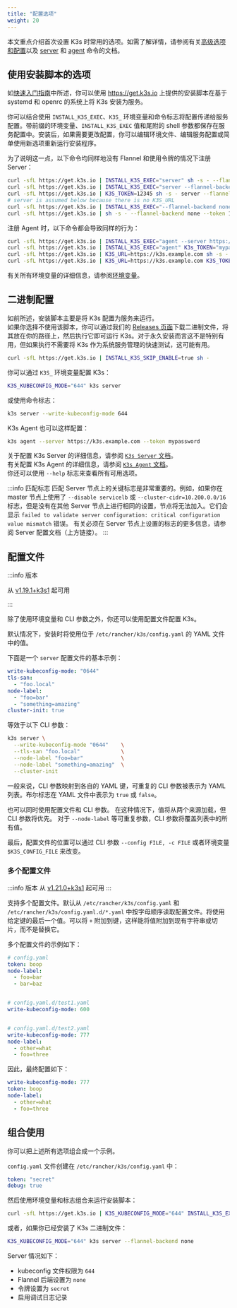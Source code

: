 ```yaml
---
title: "配置选项"
weight: 20
---
```


本文重点介绍首次设置 K3s 时常用的选项。如需了解详情，请参阅有关[高级选项和配置](../advanced/advanced.md)以及 [server](../cli/server.md) 和 [agent](../cli/agent.md) 命令的文档。

## 使用安装脚本的选项

如[快速入门指南](../quick-start/quick-start.md)中所述，你可以使用 https://get.k3s.io 上提供的安装脚本在基于 systemd 和 openrc 的系统上将 K3s 安装为服务。

你可以结合使用 `INSTALL_K3S_EXEC`、`K3S_` 环境变量和命令标志将配置传递给服务配置。带前缀的环境变量、`INSTALL_K3S_EXEC` 值和尾附的 shell 参数都保存在服务配置中。安装后，如果需要更改配置，你可以编辑环境文件、编辑服务配置或简单使用新选项重新运行安装程序。

为了说明这一点，以下命令均同样地没有 Flannel 和使用令牌的情况下注册 Server：

```bash
curl -sfL https://get.k3s.io | INSTALL_K3S_EXEC="server" sh -s - --flannel-backend none --token 12345
curl -sfL https://get.k3s.io | INSTALL_K3S_EXEC="server --flannel-backend none" K3S_TOKEN=12345 sh -s -
curl -sfL https://get.k3s.io | K3S_TOKEN=12345 sh -s - server --flannel-backend none
# server is assumed below because there is no K3S_URL
curl -sfL https://get.k3s.io | INSTALL_K3S_EXEC="--flannel-backend none --token 12345" sh -s -
curl -sfL https://get.k3s.io | sh -s - --flannel-backend none --token 12345
```

注册 Agent 时，以下命令都会导致同样的行为：

```bash
curl -sfL https://get.k3s.io | INSTALL_K3S_EXEC="agent --server https://k3s.example.com --token mypassword" sh -s -
curl -sfL https://get.k3s.io | INSTALL_K3S_EXEC="agent" K3s_TOKEN="mypassword" sh -s - --server https://k3s.example.com
curl -sfL https://get.k3s.io | K3S_URL=https://k3s.example.com sh -s - agent --token mypassword
curl -sfL https://get.k3s.io | K3S_URL=https://k3s.example.com K3S_TOKEN=mypassword sh -s - # agent is assumed because of K3S_URL
```

有关所有环境变量的详细信息，请参阅[环境变量](../reference/env-variables.md)。

## 二进制配置

如前所述，安装脚本主要是将 K3s 配置为服务来运行。  
如果你选择不使用该脚本，你可以通过我们的 [Releases 页面](https://github.com/k3s-io/k3s/releases/latest)下载二进制文件，将其放在你的路径上，然后执行它即可运行 K3s。对于永久安装而言这不是特别有用，但如果执行不需要将 K3s 作为系统服务管理的快速测试，这可能有用。
```bash
curl -sfL https://get.k3s.io | INSTALL_K3S_SKIP_ENABLE=true sh -
```

你可以通过 `K3S_` 环境变量配置 K3s：
```bash
K3S_KUBECONFIG_MODE="644" k3s server
```
或使用命令标志：
```bash
k3s server --write-kubeconfig-mode 644
```

K3s Agent 也可以这样配置：

```bash
k3s agent --server https://k3s.example.com --token mypassword
```

关于配置 K3s Server 的详细信息，请参阅 [`K3s Server` 文档](../cli/server.md)。  
有关配置 K3s Agent 的详细信息，请参阅 [`K3s Agent` 文档](../cli/agent.md)。  
你还可以使用 `--help` 标志来查看所有可用选项。

:::info 匹配标志
匹配 Server 节点上的关键标志是非常重要的。例如，如果你在 master 节点上使用了 `--disable servicelb` 或 `--cluster-cidr=10.200.0.0/16` 标志，但是没有在其他 Server 节点上进行相同的设置，节点将无法加入。它们会显示 `failed to validate server configuration: critical configuration value mismatch` 错误。
有关必须在 Server 节点上设置的标志的更多信息，请参阅 Server 配置文档（上方链接）。
:::
## 配置文件

:::info 版本

从 [v1.19.1+k3s1](https://github.com/k3s-io/k3s/releases/tag/v1.19.1%2Bk3s1) 起可用

:::

除了使用环境变量和 CLI 参数之外，你还可以使用配置文件配置 K3s。

默认情况下，安装时将使用位于 `/etc/rancher/k3s/config.yaml` 的 YAML 文件中的值。

下面是一个 `server` 配置文件的基本示例：

```yaml
write-kubeconfig-mode: "0644"
tls-san:
  - "foo.local"
node-label:
  - "foo=bar"
  - "something=amazing"
cluster-init: true
```

等效于以下 CLI 参数：

```bash
k3s server \
  --write-kubeconfig-mode "0644"    \
  --tls-san "foo.local"             \
  --node-label "foo=bar"            \
  --node-label "something=amazing"  \
  --cluster-init
```

一般来说，CLI 参数映射到各自的 YAML 键，可重复的 CLI 参数被表示为 YAML 列表。布尔标志在 YAML 文件中表示为 `true` 或 `false`。

也可以同时使用配置文件和 CLI 参数。 在这种情况下，值将从两个来源加载，但 CLI 参数将优先。 对于 `--node-label` 等可重复参数，CLI 参数将覆盖列表中的所有值。

最后，配置文件的位置可以通过 CLI 参数 `--config FILE, -c FILE` 或者环境变量 `$K3S_CONFIG_FILE` 来改变。

### 多个配置文件
:::info 版本
从 [v1.21.0+k3s1](https://github.com/k3s-io/k3s/releases/tag/v1.21.0%2Bk3s1) 起可用
:::

支持多个配置文件。默认从 `/etc/rancher/k3s/config.yaml` 和 `/etc/rancher/k3s/config.yaml.d/*.yaml` 中按字母顺序读取配置文件。将使用给定键的最后一个值。可以将 `+` 附加到键，这样能将值附加到现有字符串或切片，而不是替换它。

多个配置文件的示例如下：

```yaml
# config.yaml
token: boop
node-label:
  - foo=bar
  - bar=baz


# config.yaml.d/test1.yaml
write-kubeconfig-mode: 600


# config.yaml.d/test2.yaml
write-kubeconfig-mode: 777
node-label:
  - other=what
  - foo=three

```

因此，最终配置如下：

```yaml
write-kubeconfig-mode: 777
token: boop
node-label:
  - other=what
  - foo=three
```

## 组合使用

你可以把上述所有选项组合成一个示例。

`config.yaml` 文件创建在 `/etc/rancher/k3s/config.yaml` 中：

```yaml
token: "secret"
debug: true
```

然后使用环境变量和标志组合来运行安装脚本：

```bash
curl -sfL https://get.k3s.io | K3S_KUBECONFIG_MODE="644" INSTALL_K3S_EXEC="server" sh -s - --flannel-backend none
```

或者，如果你已经安装了 K3s 二进制文件：
```bash
K3S_KUBECONFIG_MODE="644" k3s server --flannel-backend none
```

Server 情况如下：
- kubeconfig 文件权限为 `644`
- Flannel 后端设置为 `none`
- 令牌设置为 `secret`
- 启用调试日志记录
